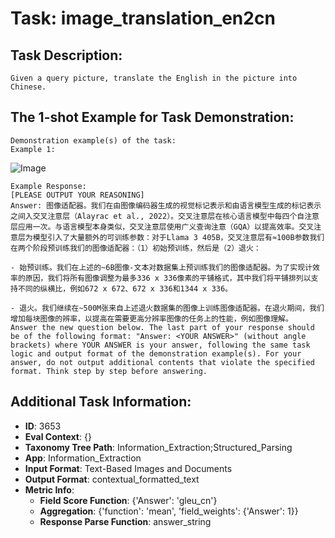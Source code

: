 # Task: image_translation_en2cn

## Task Description:

```
Given a query picture, translate the English in the picture into Chinese.
```

## The 1-shot Example for Task Demonstration:

```
Demonstration example(s) of the task:
Example 1:
```

![Image](1.png)

```
Example Response:
[PLEASE OUTPUT YOUR REASONING]
Answer: 图像适配器。我们在由图像编码器生成的视觉标记表示和由语言模型生成的标记表示之间入交叉注意层（Alayrac et al., 2022）。交叉注意层在核心语言模型中每四个自注意层应用一次。与语言模型本身类似，交叉注意层使用广义查询注意（GQA）以提高效率。交叉注意层为模型引入了大量额外的可训练参数：对于Llama 3 405B，交叉注意层有≈100B参数我们在两个阶段预训练我们的图像适配器：（1）初始预训练，然后是（2）退火：

- 始预训练。我们在上述的~6B图像-文本对数据集上预训练我们的图像适配器。为了实现计效率的原因，我们将所有图像调整为最多336 x 336像素的平铺格式，其中我们将平铺排列以支持不同的纵横比，例如672 x 672、672 x 336和1344 x 336。

- 退火。我们继续在~500M张来自上述退火数据集的图像上训练图像适配器。在退火期间，我们增加每块图像的辨率，以提高在需要更高分辨率图像的任务上的性能，例如图像理解。
Answer the new question below. The last part of your response should be of the following format: "Answer: <YOUR ANSWER>" (without angle brackets) where YOUR ANSWER is your answer, following the same task logic and output format of the demonstration example(s). For your answer, do not output additional contents that violate the specified format. Think step by step before answering.
```

## Additional Task Information:

- **ID**: 3653
- **Eval Context**: {}
- **Taxonomy Tree Path**: Information_Extraction;Structured_Parsing
- **App**: Information_Extraction
- **Input Format**: Text-Based Images and Documents
- **Output Format**: contextual_formatted_text
- **Metric Info**:
  - **Field Score Function**: {'Answer': 'gleu_cn'}
  - **Aggregation**: {'function': 'mean', 'field_weights': {'Answer': 1}}
  - **Response Parse Function**: answer_string
